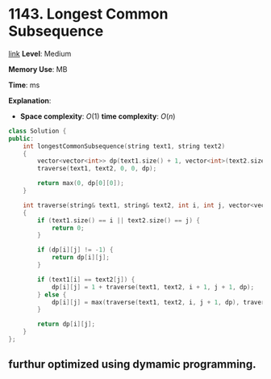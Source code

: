 # 1143. Longest Common Subsequence

[link](https://leetcode.com/problems/longest-common-subsequence/)
**Level**: Medium

**Memory Use**: MB

**Time**: ms

**Explanation**:

- **Space complexity**: $O(1)$
  **time complexity**: $O(n)$

```cpp
class Solution {
public:
    int longestCommonSubsequence(string text1, string text2)
    {
        vector<vector<int>> dp(text1.size() + 1, vector<int>(text2.size() + 1, -1));
        traverse(text1, text2, 0, 0, dp);

        return max(0, dp[0][0]);
    }

    int traverse(string& text1, string& text2, int i, int j, vector<vector<int>>& dp)
    {
        if (text1.size() == i || text2.size() == j) {
            return 0;
        }

        if (dp[i][j] != -1) {
            return dp[i][j];
        }

        if (text1[i] == text2[j]) {
            dp[i][j] = 1 + traverse(text1, text2, i + 1, j + 1, dp);
        } else {
            dp[i][j] = max(traverse(text1, text2, i, j + 1, dp), traverse(text1, text2, i + 1, j, dp));
        }

        return dp[i][j];
    }
};
```

## furthur optimized using dymamic programming.

```cpp

```
